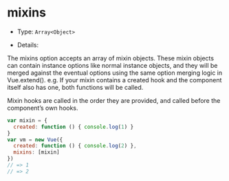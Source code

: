 # mixins

* Type: `Array<Object>`

* Details:

The mixins option accepts an array of mixin objects. These mixin objects can contain instance options like normal instance objects, and they will be merged against the eventual options using the same option merging logic in Vue.extend(). e.g. If your mixin contains a created hook and the component itself also has one, both functions will be called.

Mixin hooks are called in the order they are provided, and called before the component’s own hooks.

```js
var mixin = {
  created: function () { console.log(1) }
}
var vm = new Vue({
  created: function () { console.log(2) },
  mixins: [mixin]
})
// => 1
// => 2
```

